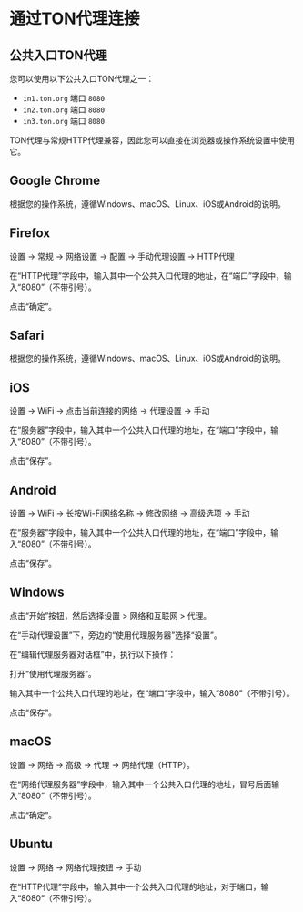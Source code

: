 # 通过TON代理连接

## 公共入口TON代理

您可以使用以下公共入口TON代理之一：

* `in1.ton.org` 端口 `8080`
* `in2.ton.org` 端口 `8080`
* `in3.ton.org` 端口 `8080`

TON代理与常规HTTP代理兼容，因此您可以直接在浏览器或操作系统设置中使用它。

## Google Chrome

根据您的操作系统，遵循Windows、macOS、Linux、iOS或Android的说明。

## Firefox

设置 -> 常规 -> 网络设置 -> 配置 -> 手动代理设置 -> HTTP代理

在“HTTP代理”字段中，输入其中一个公共入口代理的地址，在“端口”字段中，输入“8080”（不带引号）。

点击“确定”。

## Safari

根据您的操作系统，遵循Windows、macOS、Linux、iOS或Android的说明。

## iOS

设置 -> WiFi -> 点击当前连接的网络 -> 代理设置 -> 手动

在“服务器”字段中，输入其中一个公共入口代理的地址，在“端口”字段中，输入“8080”（不带引号）。

点击“保存”。

## Android

设置 -> WiFi -> 长按Wi-Fi网络名称 -> 修改网络 -> 高级选项 -> 手动

在“服务器”字段中，输入其中一个公共入口代理的地址，在“端口”字段中，输入“8080”（不带引号）。

点击“保存”。

## Windows

点击“开始”按钮，然后选择设置 > 网络和互联网 > 代理。

在“手动代理设置”下，旁边的“使用代理服务器”选择“设置”。

在“编辑代理服务器对话框”中，执行以下操作：

打开“使用代理服务器”。

输入其中一个公共入口代理的地址，在“端口”字段中，输入“8080”（不带引号）。

点击“保存”。

## macOS

设置 -> 网络 -> 高级 -> 代理 -> 网络代理（HTTP）。

在“网络代理服务器”字段中，输入其中一个公共入口代理的地址，冒号后面输入“8080”（不带引号）。

点击“确定”。

## Ubuntu

设置 -> 网络 -> 网络代理按钮 -> 手动

在“HTTP代理”字段中，输入其中一个公共入口代理的地址，对于端口，输入“8080”（不带引号）。
